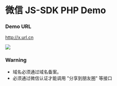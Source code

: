 # 微信 JS-SDK PHP Demo

### Demo URL

http://x.url.cn

![](http://mp.weixin.qq.com/wiki/static/assets/e5afe45f8fe7b17bb1534be0545704ab.png)

### Warning

* 域名必须通过域名备案。
* 必须通过微信认证才能调用 "分享到朋友圈" 等接口

